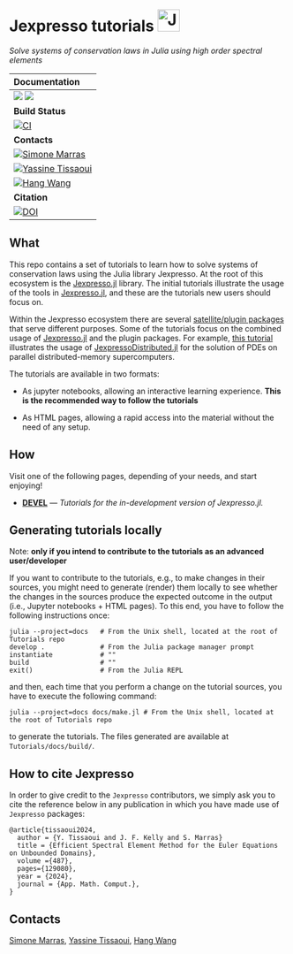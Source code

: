 # Jexpresso tutorials <img src="https://github.com/EXPRESSOLAB/Jexpresso.jl/blob/master/assets//logo-ext2.png" width="40" title="Jexpresso logo">

*Solve systems of conservation laws in Julia using high order spectral elements*


| **Documentation** |
|:------------ |
| [![](https://img.shields.io/badge/docs-stable-blue.svg)](https://smarras79.github.io/Jexpresso/dev/) [![](https://img.shields.io/badge/docs-dev-blue.svg)](https://Jexpresso.github.io/Tutorials/dev)  |
|**Build Status** |
| [![CI](https://github.com/smarras79/Jexpresso/actions/workflows/CI.yml/badge.svg?branch=master)](https://github.com/smarras79/Jexpresso/actions?query=workflow%3ACI)
| **Contacts**  |
| [![Simone Marras](https://img.shields.io/badge/Simone%20Marras-smarras%40njit.edu-8e7cc3)](mailto:smarras@njit.edu) |
| [![Yassine Tissaoui](https://img.shields.io/badge/Yassine%20Tissaoui-yt277%40njit.edu-8e7cc3)](mailto:yt277@njit.edu) |
| [![Hang Wang](https://img.shields.io/badge/Hang%20Wang-hang.wang%40njit.edu-8e7cc3)](mailto:hang.wang@njit.edu) |
| **Citation** |
| [![DOI](https://img.shields.io/badge/article-arXiv:2401.05624-green)](https://doi.org/10.48550/arXiv.2401.05624) |


## What

This repo contains a set of tutorials to learn how to solve systems of conservation laws using the Julia library Jexpresso. 
At the root of this ecosystem is the [Jexpresso.jl](https://github.com/EXPRESSOLAB/Jexpresso.jl) library. 
The initial tutorials illustrate the usage of the tools in [Jexpresso.jl](https://github.com/EXPRESSOLAB/Jexpresso.jl), and these are the tutorials new users should focus on.

Within the Jexpresso ecosystem there are several [satellite/plugin packages](https://github.com/EXPRESSOLAB/Jexpresso.jl#plugins) that serve different purposes. Some of the tutorials focus on the combined usage of [Jexpresso.jl](https://github.com/EXPRESSOLAB/Jexpresso.jl) and the plugin packages. For example, [this tutorial](https://Jexpresso.github.io/Tutorials/dev/pages/t016_poisson_distributed/) illustrates the usage of [JexpressoDistributed.jl](https://github.com/Jexpresso/JexpressoDistributed.jl) for the solution of PDEs on parallel distributed-memory supercomputers.

The tutorials are available in two formats:

- As jupyter notebooks, allowing an interactive learning experience. **This is the recommended way to follow the tutorials**

- As HTML pages, allowing a rapid access into the material without the need of any setup.

## How

Visit one of the following pages, depending of your needs, and start enjoying!

- [**DEVEL**](https://Jexpresso.github.io/Tutorials/dev) &mdash; *Tutorials for the in-development version of Jexpresso.jl.*

## Generating tutorials locally 

Note: **only if you intend to contribute to the tutorials as an advanced user/developer**

If you want to contribute to the tutorials, e.g., to make changes in their sources, you might need to generate (render) them locally to see whether the changes in the sources produce the expected outcome in the output (i.e., Jupyter notebooks + HTML pages). To this end, you have to follow the following instructions once:

```
julia --project=docs   # From the Unix shell, located at the root of Tutorials repo 
develop .              # From the Julia package manager prompt
instantiate            # "" 
build                  # "" 
exit()                 # From the Julia REPL
```

and then, each time that you perform a change on the tutorial sources, you have to execute the following command:

```
julia --project=docs docs/make.jl # From the Unix shell, located at the root of Tutorials repo 
```

to generate the tutorials. The files generated are available at `Tutorials/docs/build/`. 


## How to cite Jexpresso

In order to give credit to the `Jexpresso` contributors, we simply ask you to cite the reference below in any publication in which you have made use of `Jexpresso` packages:

```
@article{tissaoui2024,
  author = {Y. Tissaoui and J. F. Kelly and S. Marras}
  title = {Efficient Spectral Element Method for the Euler Equations on Unbounded Domains},
  volume ={487},
  pages={129080},
  year = {2024},
  journal = {App. Math. Comput.},
}
```

## Contacts

[Simone Marras](mailto:smarras@njit.edu), [Yassine Tissaoui](mailto:yt277@njit.edu), [Hang Wang](mailto:hang.wang@njit.edu)






